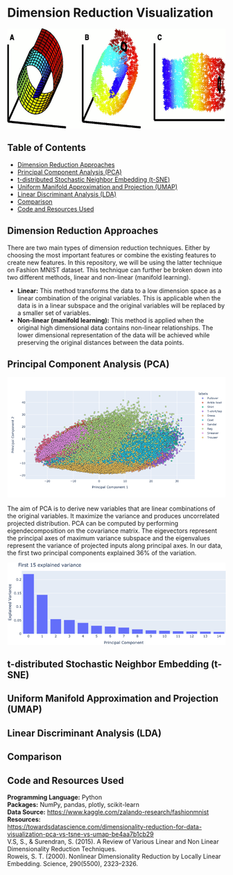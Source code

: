 # Dimension Reduction Visualization

<img src="https://github.com/Peter-Chong/Dimension-Reduction-Visualization/blob/main/Images/F1.large.jpg" width="900" height="230" />

## Table of Contents  

<!--ts-->
   * [Dimension Reduction Approaches](#dimension-reduction-approaches)
   * [Principal Component Analysis (PCA)](#Principal-Component-Analysis-PCA)
   * [t-distributed Stochastic Neighbor Embedding (t-SNE)](#t-distributed-Stochastic-Neighbor-Embedding-t-SNE)
   * [Uniform Manifold Approximation and Projection (UMAP)](#Uniform-Manifold-Approximation-and-Projection-UMAP)
   * [Linear Discriminant Analysis (LDA)](#Linear-Discriminant-Analysis-LDA)
   * [Comparison](#comparison)
   * [Code and Resources Used](#code-and-resources-used)
<!--te-->

## Dimension Reduction Approaches

There are two main types of dimension reduction techniques. Either by choosing the most important features or combine the existing features to create new features. In this repository, we will be using the latter technique on Fashion MNIST dataset. This technique can further be broken down into two different methods, linear and non-linear (manifold learning). 

* **Linear:** This method transforms the data to a low dimension space as a linear combination of the original variables. This is applicable when the data is in a linear subspace and the original variables will be replaced by a smaller set of variables. 
* **Non-linear (manifold learning):** This method is applied when the original high dimensional data contains non-linear relationships. The lower dimensional representation of the data will be achieved while preserving the original distances between the data points.

## Principal Component Analysis (PCA)

<img src="https://github.com/Peter-Chong/Dimension-Reduction-Visualization/blob/main/Images/pca_2d.png" />

The aim of PCA is to derive new variables that are linear combinations of the original variables. It maximize the variance and produces uncorrelated projected distribution. PCA can be computed by performing eigendecomposition on the covariance matrix. The eigevectors represent the principal axes of maximum variance subspace and the eigenvalues represent the variance of projected inputs along principal axes. In our data, the first two principal components explained 36% of the variation.

<img src="https://github.com/Peter-Chong/Dimension-Reduction-Visualization/blob/main/Images/pca_explained_var.png" />

## t-distributed Stochastic Neighbor Embedding (t-SNE)

## Uniform Manifold Approximation and Projection (UMAP)

## Linear Discriminant Analysis (LDA)

## Comparison

## Code and Resources Used

**Programming Language:** Python  
**Packages:** NumPy, pandas, plotly, scikit-learn  
**Data Source:**
https://www.kaggle.com/zalando-research/fashionmnist  
**Resources:**  
https://towardsdatascience.com/dimensionality-reduction-for-data-visualization-pca-vs-tsne-vs-umap-be4aa7b1cb29  
V.S, S., & Surendran, S. (2015). A Review of Various Linear and Non Linear Dimensionality Reduction Techniques.  
Roweis, S. T. (2000). Nonlinear Dimensionality Reduction by Locally Linear Embedding. Science, 290(5500), 2323–2326.
